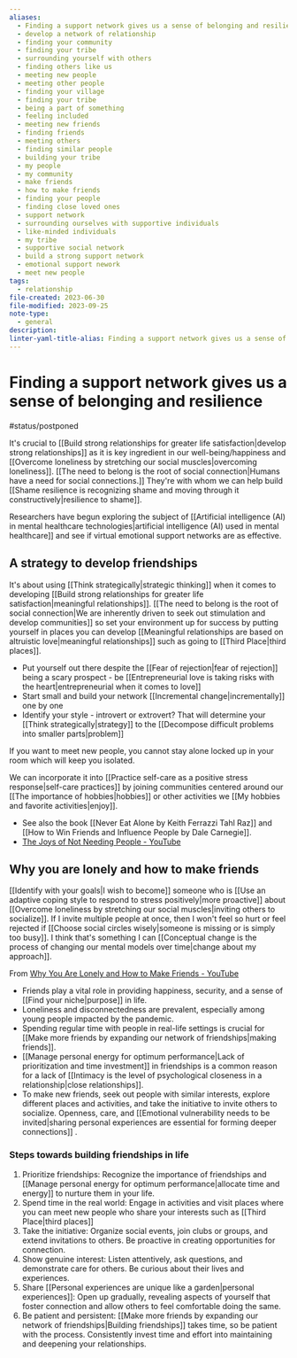 ```yaml
---
aliases:
  - Finding a support network gives us a sense of belonging and resilience
  - develop a network of relationship
  - finding your community
  - finding your tribe
  - surrounding yourself with others
  - finding others like us
  - meeting new people
  - meeting other people
  - finding your village
  - finding your tribe
  - being a part of something
  - feeling included
  - meeting new friends
  - finding friends
  - meeting others
  - finding similar people
  - building your tribe
  - my people
  - my community
  - make friends
  - how to make friends
  - finding your people
  - finding close loved ones
  - support network
  - surrounding ourselves with supportive individuals
  - like-minded individuals
  - my tribe
  - supportive social network
  - build a strong support network
  - emotional support nework
  - meet new people
tags:
  - relationship
file-created: 2023-06-30
file-modified: 2023-09-25
note-type:
  - general
description: 
linter-yaml-title-alias: Finding a support network gives us a sense of belonging and resilience
---
```


# Finding a support network gives us a sense of belonging and resilience

#status/postponed

It's crucial to [[Build strong relationships for greater life satisfaction|develop strong relationships]] as it is key ingredient in our well-being/happiness and [[Overcome loneliness by stretching our social muscles|overcoming loneliness]]. [[The need to belong is the root of social connection|Humans have a need for social connections.]] They're with whom we can help build [[Shame resilience is recognizing shame and moving through it constructively|resilience to shame]].

Researchers have begun exploring the subject of [[Artificial intelligence (AI) in mental healthcare technologies|artificial intelligence (AI) used in mental healthcare]] and see if virtual emotional support networks are as effective.

## A strategy to develop friendships

It's about using [[Think strategically|strategic thinking]] when it comes to developing [[Build strong relationships for greater life satisfaction|meaningful relationships]]. [[The need to belong is the root of social connection|We are inherently driven to seek out stimulation and develop communities]] so set your environment up for success by putting yourself in places you can develop [[Meaningful relationships are based on altruistic love|meaningful relationships]] such as going to [[Third Place|third places]].

- Put yourself out there despite the [[Fear of rejection|fear of rejection]] being a scary prospect - be [[Entrepreneurial love is taking risks with the heart|entrepreneurial when it comes to love]]
- Start small and build your network [[Incremental change|incrementally]] one by one
- Identify your style - introvert or extrovert? That will determine your [[Think strategically|strategy]] to the [[Decompose difficult problems into smaller parts|problem]]

If you want to meet new people, you cannot stay alone locked up in your room which will keep you isolated.

We can incorporate it into [[Practice self-care as a positive stress response|self-care practices]] by joining communities centered around our [[The importance of hobbies|hobbies]] or other activities we [[My hobbies and favorite activities|enjoy]].

- See also the book [[Never Eat Alone by Keith Ferrazzi Tahl Raz]] and [[How to Win Friends and Influence People by Dale Carnegie]].
- [The Joys of Not Needing People - YouTube](https://www.youtube.com/watch?v=FShlGToheno&list=WL&index=9&pp=gAQBiAQB)

## Why you are lonely and how to make friends

[[Identify with your goals|I wish to become]] someone who is [[Use an adaptive coping style to respond to stress positively|more proactive]] about [[Overcome loneliness by stretching our social muscles|inviting others to socialize]]. If I invite multiple people at once, then I won't feel so hurt or feel rejected if  [[Choose social circles wisely|someone is missing or is simply too busy]]. I think that's something I can [[Conceptual change is the process of changing our mental models over time|change about my approach]].

From [Why You Are Lonely and How to Make Friends - YouTube](https://www.youtube.com/watch?v=I9hJ_Rux9y0&list=WL&index=1&pp=gAQBiAQB)

- Friends play a vital role in providing happiness, security, and a sense of [[Find your niche|purpose]] in life.
- Loneliness and disconnectedness are prevalent, especially among young people impacted by the pandemic.
- Spending regular time with people in real-life settings is crucial for [[Make more friends by expanding our network of friendships|making friends]].
- [[Manage personal energy for optimum performance|Lack of prioritization and time investment]] in friendships is a common reason for a lack of [[Intimacy is the level of psychological closeness in a relationship|close relationships]].
- To make new friends, seek out people with similar interests, explore different places and activities, and take the initiative to invite others to socialize. Openness, care, and [[Emotional vulnerability needs to be invited|sharing personal experiences are essential for forming deeper connections]] .

### Steps towards building friendships in life

1. Prioritize friendships: Recognize the importance of friendships and [[Manage personal energy for optimum performance|allocate time and energy]] to nurture them in your life.
2. Spend time in the real world: Engage in activities and visit places where you can meet new people who share your interests such as [[Third Place|third places]]
3. Take the initiative: Organize social events, join clubs or groups, and extend invitations to others. Be proactive in creating opportunities for connection.
4. Show genuine interest: Listen attentively, ask questions, and demonstrate care for others. Be curious about their lives and experiences.
5. Share [[Personal experiences are unique like a garden|personal experiences]]: Open up gradually, revealing aspects of yourself that foster connection and allow others to feel comfortable doing the same.
6. Be patient and persistent: [[Make more friends by expanding our network of friendships|Building friendships]] takes time, so be patient with the process. Consistently invest time and effort into maintaining and deepening your relationships.
